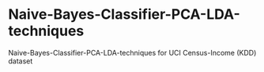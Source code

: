 # Naive-Bayes-Classifier-PCA-LDA-techniques
Naive-Bayes-Classifier-PCA-LDA-techniques
for UCI Census-Income (KDD) dataset
